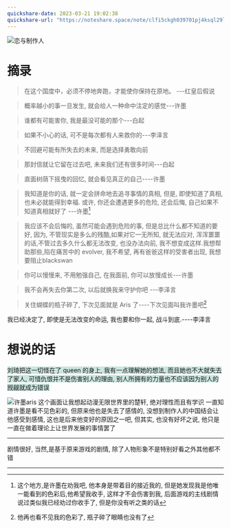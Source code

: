 ```yaml
---
quickshare-date: 2023-03-21 19:02:38
quickshare-url: "https://noteshare.space/note/clfi5ckgh039701pj4ksql29l#kGHN/2jjhGyfYYru5px1ri+StUOxD/BbIZFGE5qYe84"
---
```

![恋与制作人]( https://resource-17v.pages.dev/恋与制作人.png )

# 摘录

>在这个国度中，必须不停地奔跑，才能使你保持在原地。
 ---红皇后假说

>概率越小的事一旦发生, 就会给人一种命中注定的感觉---许墨

>谁都有可能害你, 我是最没可能的那个---白起

>如果不小心的话, 可不是每次都有人来救你的---李泽言 

>不回避可能有所失去的未来, 而是选择勇敢向前

>那封信就让它留在过去吧, 未来我们还有很多时间---白起

>直面树荫下摇曳的回忆, 就会看见真正的自己----许墨

>我知道是你的话, 就一定会拼命地去追寻事情的真相, 但是, 即使知道了真相, 也未必就能得到幸福. 或许, 你还会遭遇更多的危险, 还会后悔, 自己如果不知道真相就好了 ---许墨[^1]

>我应该不会后悔的, 虽然可能会遇到危险的事, 但是总比什么都不知道的要好, 因为, 不管现实是多么的残酷,如果对它一无所知, 就无法应对, 浑浑噩噩的话,不管过去多久什么都无法改变, 也没办法向前, 我不想变成这样.我想帮助那些,陷在痛苦中的 evolver, 我不希望, 再有爸爸这样的受害者出现, 我想要阻止blackswan

>你可以慢慢来, 不用勉强自己, 在我面前, 你可以放慢成长---许墨


>我不会再失去你第二次, 以后就换我来守护你吧
>---李泽言

>关住蝴蝶的瓶子碎了, 下次见面就是 Aris 了----下次见面叫我许墨吧[^2]

我已经决定了, 即使是无法改变的命运, 我也要和你一起, 战斗到底.----李泽言




# 想说的话
<span style="background:rgba(3, 135, 102, 0.2)">刘琦把这一切怪在了 queen 的身上, 我有一点理解她的想法, 而且她也不大就失去了家人, 可惜仇恨并不是伤害别人的理由, 别人所拥有的力量也不应该因为别人的觊觎就成为错误</span>

![许墨aris](https://resource-17v.pages.dev/许墨Aris.png)
这个画面让我想起动漫无限世界里的楚轩, 绝对理性而且有学识
一直知道许墨是看不见色彩的, 但原来他也是失去了感情的, 没想到制作人的中国结会让他感受到感情, 这也是后来他变好的原因之一吧, 但其实, 也没有好坏之说, 他只是一直在做着理论上让世界发展的事情罢了

--- 

剧情很好, 当然,是基于原来游戏的剧情, 除了人物形象不是特别好看之外其他都不错

---

[^1]: 这个地方,是许墨在劝我吧, 他本身是带着目的接近我的, 但是她发现我是他唯一能看到的色彩后,他希望我收手, 这样才不会伤害到我, 后面游戏的主线剧情说过类似我已经劝过你收手了, 但是你没有听之类的话
[^2]: 他再也看不见我的色彩了, 瓶子碎了眼睛也没有了